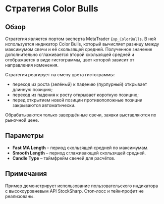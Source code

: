 # Стратегия Color Bulls

## Обзор

Стратегия является портом эксперта MetaTrader `Exp_ColorBulls`. В ней используется индикатор Color Bulls, который вычисляет разницу между максимумом свечи и её скользящей средней. Полученное значение дополнительно сглаживается второй скользящей средней и отображается в виде гистограммы, цвет которой зависит от направления изменения.

Стратегия реагирует на смену цвета гистограммы:

- переход из роста (зелёный) к падению (пурпурный) открывает длинную позицию;
- переход из падения к росту открывает короткую позицию;
- перед открытием новой позиции противоположные позиции закрываются автоматически.

Обрабатываются только завершённые свечи, заявки выставляются по рыночной цене.

## Параметры

- **Fast MA Length** – период скользящей средней по максимумам.
- **Smooth Length** – период сглаживающей скользящей средней.
- **Candle Type** – таймфрейм свечей для расчётов.

## Примечания

Пример демонстрирует использование пользовательского индикатора с высокоуровневым API StockSharp. Стоп‑лосс и тейк‑профит не реализованы.
